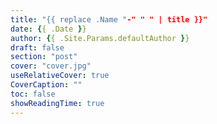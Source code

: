 ```yaml
---
title: "{{ replace .Name "-" " " | title }}"
date: {{ .Date }}
author: {{ .Site.Params.defaultAuthor }}
draft: false
section: "post"
cover: "cover.jpg"
useRelativeCover: true
CoverCaption: ""
toc: false
showReadingTime: true
---
```



